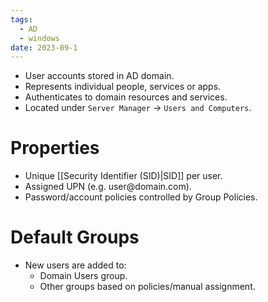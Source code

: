 ```yaml
---
tags:
  - AD
  - windows
date: 2023-09-1
---
```

- User accounts stored in AD domain.
- Represents individual people, services or apps.
- Authenticates to domain resources and services.
- Located under `Server Manager` -> `Users and Computers`.
# Properties

- Unique [[Security Identifier (SID)|SID]] per user.
- Assigned UPN (e.g. user\@domain.com).
- Password/account policies controlled by Group Policies.
# Default Groups

- New users are added to:
	- Domain Users group.
	- Other groups based on policies/manual assignment.

